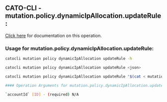 
## CATO-CLI - mutation.policy.dynamicIpAllocation.updateRule:
[Click here](https://api.catonetworks.com/documentation/#mutation-mutation.policy.dynamicIpAllocation.updateRule) for documentation on this operation.

### Usage for mutation.policy.dynamicIpAllocation.updateRule:

```bash
catocli mutation policy dynamicIpAllocation updateRule -h

catocli mutation policy dynamicIpAllocation updateRule <json>

catocli mutation policy dynamicIpAllocation updateRule "$(cat < mutation.policy.dynamicIpAllocation.updateRule.json)"

#### Operation Arguments for mutation.policy.dynamicIpAllocation.updateRule ####

`accountId` [ID] - (required) N/A    

